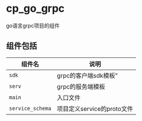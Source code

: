 # cp_go_grpc

go语言grpc项目的组件

## 组件包括

| 组件名           | 说明                       |
| ---------------- | -------------------------- |
| `sdk`            | grpc的客户端sdk模板"       |
| `serv`           | grpc的服务端模板           |
| `main`           | 入口文件                   |
| `service_schema` | 项目定义service的proto文件 |
